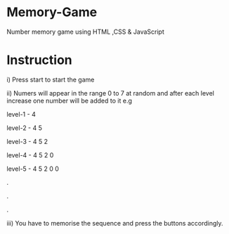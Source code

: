 # Memory-Game
Number memory game using HTML ,CSS &amp; JavaScript
# Instruction
i) Press start to start the game

ii) Numers will appear in the range 0 to 7 at random and after each level increase one number will be added to it e.g 

level-1 - 4 

level-2 - 4 5

level-3 - 4 5 2

level-4 - 4 5 2 0

level-5 - 4 5 2 0 0

.

.

.

iii) You have to memorise the sequence and press the buttons accordingly.
